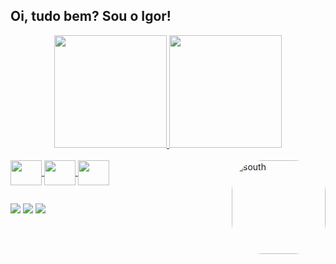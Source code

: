 ## Oi, tudo bem? Sou o Igor!
  <div align="center">
  <a href="https://github.com/igorsouzaa98">
  <img height="180em" src="https://github-readme-stats.vercel.app/api?username=igorsouzaa98&show_icons=true&theme=dark&include_all_commits=true&count_private=true"/>
  <img height="180em" src="https://github-readme-stats.vercel.app/api/top-langs/?username=igorsouzaa98&layout=compact&langs_count=7&theme=dark"/>
  </div>

  <div style="display: inline_block"><br>
    <img align="center" height="40" width="50" src="https://cdn.jsdelivr.net/gh/devicons/devicon/icons/html5/html5-original.svg"/>
    <img align="center" height= "40" width ="50" src="https://cdn.jsdelivr.net/gh/devicons/devicon/icons/css3/css3-original.svg"/>
    <img align="center" height ="40" width= "50" src="https://cdn.jsdelivr.net/gh/devicons/devicon/icons/javascript/javascript-original.svg"/>
    <img align="right" alt="south" height="150" style="border-radius:50px" src="https://user-images.githubusercontent.com/92556719/138636697-ad12cb61-dc70-4e71-aa4e-20490a9ee3bb.png">
  </div> 
  
  ##
  
  <div>
    <a href="https://instagram.com/igorpug_" target="_blank"> <img src="https://img.shields.io/badge/Instagram-E4405F?style=for-the-badge&logo=instagram&logoColor=white" target="_blank"></a>
    <a href="https://twitter.com/igorsouzaa__" target="_blank"> <img src="https://img.shields.io/badge/Twitter-1DA1F2?style=for-the-badge&logo=twitter&logoColor=white" target="_blank"></a>
    <a href="mailto:igorsouzatb@hotmail.com" target="_blank"> <img src="https://img.shields.io/badge/Microsoft_Outlook-0078D4?style=for-the-badge&logo=microsoft-outlook&logoColor=white" target="_blank"></a>
  </div>  
